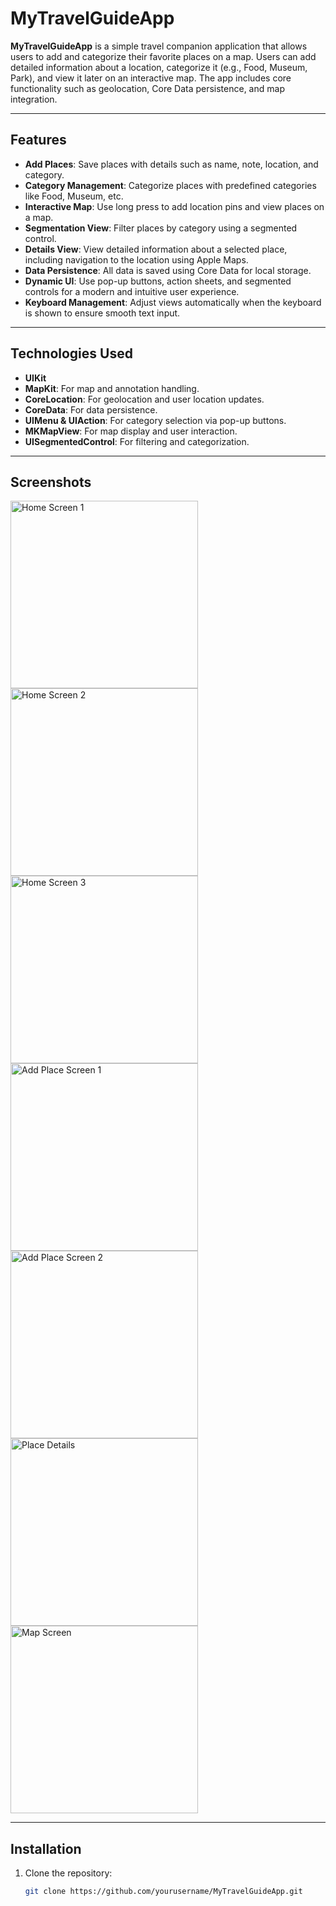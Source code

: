 # MyTravelGuideApp

**MyTravelGuideApp** is a simple travel companion application that allows users to add and categorize their favorite places on a map. Users can add detailed information about a location, categorize it (e.g., Food, Museum, Park), and view it later on an interactive map. The app includes core functionality such as geolocation, Core Data persistence, and map integration.

---

## Features

- **Add Places**: Save places with details such as name, note, location, and category.
- **Category Management**: Categorize places with predefined categories like Food, Museum, etc.
- **Interactive Map**: Use long press to add location pins and view places on a map.
- **Segmentation View**: Filter places by category using a segmented control.
- **Details View**: View detailed information about a selected place, including navigation to the location using Apple Maps.
- **Data Persistence**: All data is saved using Core Data for local storage.
- **Dynamic UI**: Use pop-up buttons, action sheets, and segmented controls for a modern and intuitive user experience.
- **Keyboard Management**: Adjust views automatically when the keyboard is shown to ensure smooth text input.

---

## Technologies Used

- **UIKit**
- **MapKit**: For map and annotation handling.
- **CoreLocation**: For geolocation and user location updates.
- **CoreData**: For data persistence.
- **UIMenu & UIAction**: For category selection via pop-up buttons.
- **MKMapView**: For map display and user interaction.
- **UISegmentedControl**: For filtering and categorization.
  
---

## Screenshots

<img src="screenshots/home-screen-all-places.png" alt="Home Screen 1" width="300"/>
<img src="screenshots/home-screen-categorized-places.png" alt="Home Screen 2" width="300"/>
<img src="screenshots/home-screen-categorized-places-2.png" alt="Home Screen 3" width="300"/>
<img src="screenshots/add-place-screen.png" alt="Add Place Screen 1" width="300"/>
<img src="screenshots/add-place-screen-2.png" alt="Add Place Screen 2" width="300"/>
<img src="screenshots/details-screen.png" alt="Place Details" width="300"/>
<img src="screenshots/map-screen.png" alt="Map Screen" width="300"/>

---

## Installation

1. Clone the repository:
   ```bash
   git clone https://github.com/yourusername/MyTravelGuideApp.git
